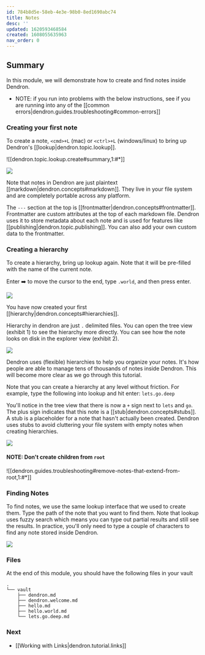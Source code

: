 ```yaml
---
id: 784b8d5e-58eb-4e3e-98b0-8ed1690abc74
title: Notes
desc: ''
updated: 1620593468584
created: 1608055635963
nav_order: 0
---
```


## Summary

In this module, we will demonstrate how to create and find notes inside Dendron.

- NOTE: if you run into problems with the below instructions, see if you are running into any of the [[common errors|dendron.guides.troubleshooting#common-errors]]

### Creating your first note

To create a note, `<cmd>+L` (mac) or `<ctrl>+L` (windows/linux) to bring up Dendron's [[lookup|dendron.topic.lookup]]. 

![[dendron.topic.lookup.create#summary,1:#*]]

![](https://foundation-prod-assetspublic53c57cce-8cpvgjldwysl.s3-us-west-2.amazonaws.com/assets/images/quickstart.hello.png)

Note that notes in Dendron are just plaintext [[markdown|dendron.concepts#markdown]]. They live in your file system and are completely portable across any platform. 

The `---` section at the top is [[frontmatter|dendron.concepts#frontmatter]]. Frontmatter are custom attributes at the top of each markdown file. Dendron uses it to store metadata about each note and is used for features like [[publishing|dendron.topic.publishing]]. You can also add your own custom data to the frontmatter. 

### Creating a hierarchy

To create a hierarchy, bring up lookup again. Note that it will be pre-filled with the name of the current note. 

Enter ➡️ to move the cursor to the end, type `.world`, and then press enter. 

![](https://foundation-prod-assetspublic53c57cce-8cpvgjldwysl.s3-us-west-2.amazonaws.com/assets/images/quickstart.hello-world.jpg)

You have now created your first [[hierarchy|dendron.concepts#hierarchies]].

Hierarchy in dendron are just `.` delimited files. You can open the tree view (exhibit 1) to see the hierarchy more directly. You can see how the note looks on disk in the explorer view (exhibit 2).

![](https://foundation-prod-assetspublic53c57cce-8cpvgjldwysl.s3-us-west-2.amazonaws.com/assets/images/quickstart.tree-view.jpg)

Dendron uses (flexible) hierarchies to help you organize your notes. It's how people are able to manage tens of thousands of notes inside Dendron. This will become more clear as we go through this tutorial.

Note that you can create a hierarchy at any level without friction. For example, type the following into lookup and hit enter: `lets.go.deep`

You'll notice in the tree view that there is now a `+` sign next to `lets` and `go`. The plus sign indicates that this note is a [[stub|dendron.concepts#stubs]]. A stub is a placeholder for a note that hasn't actually been created. Dendron uses stubs to avoid cluttering your file system with empty notes when creating hierarchies. 

![](https://foundation-prod-assetspublic53c57cce-8cpvgjldwysl.s3-us-west-2.amazonaws.com/assets/images/quickstart.deep.jpg)

#### NOTE: Don't create children from `root`

![[dendron.guides.troubleshooting#remove-notes-that-extend-from-root,1:#*]]

### Finding Notes

To find notes, we use the same lookup interface that we used to create them. Type the path of the note that you want to find them. Note that lookup uses fuzzy search which means you can type out partial results and still see the results. In practice, you'll only need to type a couple of characters to find any note stored inside Dendron.

![](https://foundation-prod-assetspublic53c57cce-8cpvgjldwysl.s3-us-west-2.amazonaws.com/assets/images/quickstart.lookup-fuzzy.jpg)


### Files

At the end of this module, you should have the following files in your vault

```
.
└── vault
    ├── dendron.md
    ├── dendron.welcome.md
    ├── hello.md
    ├── hello.world.md
    └── lets.go.deep.md
```

### Next
- [[Working with Links|dendron.tutorial.links]]